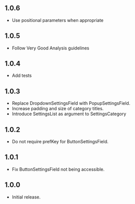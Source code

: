 ## 1.0.6

* Use positional parameters when appropriate

## 1.0.5

* Follow Very Good Analysis guidelines

## 1.0.4

* Add tests

## 1.0.3

* Replace DropdownSettingsField with PopupSettingsField.
* Increase padding and size of category titles.
* Introduce SettingsList as argument to SettingsCategory

## 1.0.2

* Do not require prefKey for ButtonSettingsField.

## 1.0.1

* Fix ButtonSettingsField not being accessible.

## 1.0.0

* Initial release.
